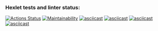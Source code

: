 ### Hexlet tests and linter status:
[![Actions Status](https://github.com/SpaceJumperdono/java-project-61/workflows/hexlet-check/badge.svg)](https://github.com/SpaceJumperdono/java-project-61/actions)
[![Maintainability](https://api.codeclimate.com/v1/badges/fc7c9e9822f79054431d/maintainability)](https://codeclimate.com/github/SpaceJumperdono/java-project-61/maintainability)
[![asciicast](https://asciinema.org/a/575206.svg)](https://asciinema.org/a/575206)
[![asciicast](https://asciinema.org/a/575503.svg)](https://asciinema.org/a/575503)
[![asciicast](https://asciinema.org/a/575566.svg)](https://asciinema.org/a/575566)
[![asciicast](https://asciinema.org/a/576390.svg)](https://asciinema.org/a/576390)
